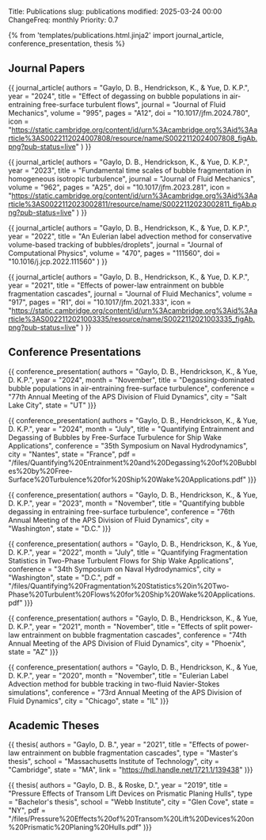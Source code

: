 Title: Publications
slug: publications
modified: 2025-03-24 00:00
ChangeFreq: monthly
Priority: 0.7

{% from 'templates/publications.html.jinja2' import journal_article, conference_presentation, thesis %}

## Journal Papers

{{ journal_article(
    authors = "Gaylo, D. B., Hendrickson, K., & Yue, D. K.P.",
    year = "2024",
    title = "Effect of degassing on bubble populations in air-entraining free-surface turbulent flows",
    journal = "Journal of Fluid Mechanics",
    volume = "995",
    pages = "A12",
    doi = "10.1017/jfm.2024.780",
    icon = "https://static.cambridge.org/content/id/urn%3Acambridge.org%3Aid%3Aarticle%3AS0022112024007808/resource/name/S0022112024007808_figAb.png?pub-status=live"
) }}

{{ journal_article(
    authors = "Gaylo, D. B., Hendrickson, K., & Yue, D. K.P.",
    year = "2023",
    title = "Fundamental time scales of bubble fragmentation in homogeneous isotropic turbulence",
    journal = "Journal of Fluid Mechanics",
    volume = "962",
    pages = "A25",
    doi = "10.1017/jfm.2023.281",
    icon = "https://static.cambridge.org/content/id/urn%3Acambridge.org%3Aid%3Aarticle%3AS0022112023002811/resource/name/S0022112023002811_figAb.png?pub-status=live"
) }}

{{ journal_article(
    authors = "Gaylo, D. B., Hendrickson, K., & Yue, D. K.P.",
    year = "2022",
    title = "An Eulerian label advection method for conservative volume-based tracking of bubbles/droplets",
    journal = "Journal of Computational Physics",
    volume = "470",
    pages = "111560",
    doi = "10.1016/j.jcp.2022.111560"
) }}

{{ journal_article(
    authors = "Gaylo, D. B., Hendrickson, K., & Yue, D. K.P.",
    year = "2021",
    title = "Effects of power-law entrainment on bubble fragmentation cascades",
    journal = "Journal of Fluid Mechanics",
    volume = "917",
    pages = "R1",
    doi = "10.1017/jfm.2021.333",
    icon = "https://static.cambridge.org/content/id/urn%3Acambridge.org%3Aid%3Aarticle%3AS0022112021003335/resource/name/S0022112021003335_figAb.png?pub-status=live"
) }}

## Conference Presentations

{{ conference_presentation(
    authors = "Gaylo, D. B., Hendrickson, K., & Yue, D. K.P.",
    year = "2024",
    month = "November",
    title = "Degassing-dominated bubble populations in air-entraining free-surface turbulence",
    conference = "77th Annual Meeting of the APS Division of Fluid Dynamics",
    city = "Salt Lake City",
    state = "UT"
)}}

{{ conference_presentation(
    authors = "Gaylo, D. B., Hendrickson, K., & Yue, D. K.P.",
    year = "2024",
    month = "July",
    title = "Quantifying Entrainment and Degassing of Bubbles by Free-Surface Turbulence for Ship Wake Applications",
    conference = "35th Symposium on Naval Hydrodynamics",
    city = "Nantes",
    state = "France",
    pdf = "/files/Quantifying%20Entrainment%20and%20Degassing%20of%20Bubbles%20by%20Free-Surface%20Turbulence%20for%20Ship%20Wake%20Applications.pdf"
)}}

{{ conference_presentation(
    authors = "Gaylo, D. B., Hendrickson, K., & Yue, D. K.P.",
    year = "2023",
    month = "November",
    title = "Quantifying bubble degassing in entraining free-surface turbulence",
    conference = "76th Annual Meeting of the APS Division of Fluid Dynamics",
    city = "Washington",
    state = "D.C."
)}}

{{ conference_presentation(
    authors = "Gaylo, D. B., Hendrickson, K., & Yue, D. K.P.",
    year = "2022",
    month = "July",
    title = "Quantifying Fragmentation Statistics in Two-Phase Turbulent Flows for Ship Wake Applications",
    conference = "34th Symposium on Naval Hydrodynamics",
    city = "Washington",
    state = "D.C.",
    pdf = "/files/Quantifying%20Fragmentation%20Statistics%20in%20Two-Phase%20Turbulent%20Flows%20for%20Ship%20Wake%20Applications.pdf"
)}}

{{ conference_presentation(
    authors = "Gaylo, D. B., Hendrickson, K., & Yue, D. K.P.",
    year = "2021",
    month = "November",
    title = "Effects of split power-law entrainment on bubble fragmentation cascades",
    conference = "74th Annual Meeting of the APS Division of Fluid Dynamics",
    city = "Phoenix",
    state = "AZ"
)}}

{{ conference_presentation(
    authors = "Gaylo, D. B., Hendrickson, K., & Yue, D. K.P.",
    year = "2020",
    month = "November",
    title = "Eulerian Label Advection method for bubble tracking in two-fluid Navier-Stokes simulations",
    conference = "73rd Annual Meeting of the APS Division of Fluid Dynamics",
    city = "Chicago",
    state = "IL"
)}}

## Academic Theses

{{ thesis(
    authors = "Gaylo, D. B.",
    year = "2021",
    title = "Effects of power-law entrainment on bubble fragmentation cascades",
    type = "Master's thesis",
    school = "Massachusetts Institute of Technology",
    city = "Cambridge",
    state = "MA",
    link = "https://hdl.handle.net/1721.1/139438"
)}}

{{ thesis(
    authors = "Gaylo, D. B., & Roske, D.",
    year = "2019",
    title = "Pressure Effects of Transom Lift Devices on Prismatic Planing Hulls",
    type = "Bachelor's thesis",
    school = "Webb Institute",
    city = "Glen Cove",
    state = "NY",
    pdf = "/files/Pressure%20Effects%20of%20Transom%20Lift%20Devices%20on%20Prismatic%20Planing%20Hulls.pdf"
)}}
